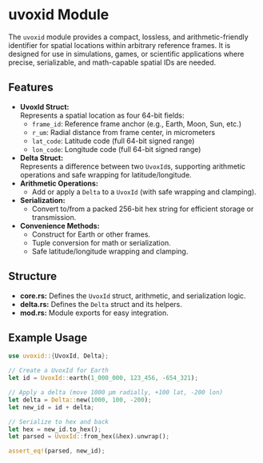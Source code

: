 # uvoxid Module

The `uvoxid` module provides a compact, lossless, and arithmetic-friendly identifier for spatial locations within arbitrary reference frames. It is designed for use in simulations, games, or scientific applications where precise, serializable, and math-capable spatial IDs are needed.

## Features

- **UvoxId Struct:**  
  Represents a spatial location as four 64-bit fields:
  - `frame_id`: Reference frame anchor (e.g., Earth, Moon, Sun, etc.)
  - `r_um`: Radial distance from frame center, in micrometers
  - `lat_code`: Latitude code (full 64-bit signed range)
  - `lon_code`: Longitude code (full 64-bit signed range)
- **Delta Struct:**  
  Represents a difference between two `UvoxId`s, supporting arithmetic operations and safe wrapping for latitude/longitude.
- **Arithmetic Operations:**  
  - Add or apply a `Delta` to a `UvoxId` (with safe wrapping and clamping).
- **Serialization:**  
  - Convert to/from a packed 256-bit hex string for efficient storage or transmission.
- **Convenience Methods:**  
  - Construct for Earth or other frames.
  - Tuple conversion for math or serialization.
  - Safe latitude/longitude wrapping and clamping.

## Structure

- **core.rs:** Defines the `UvoxId` struct, arithmetic, and serialization logic.
- **delta.rs:** Defines the `Delta` struct and its helpers.
- **mod.rs:** Module exports for easy integration.

## Example Usage

```rust
use uvoxid::{UvoxId, Delta};

// Create a UvoxId for Earth
let id = UvoxId::earth(1_000_000, 123_456, -654_321);

// Apply a delta (move 1000 µm radially, +100 lat, -200 lon)
let delta = Delta::new(1000, 100, -200);
let new_id = id + delta;

// Serialize to hex and back
let hex = new_id.to_hex();
let parsed = UvoxId::from_hex(&hex).unwrap();

assert_eq!(parsed, new_id);